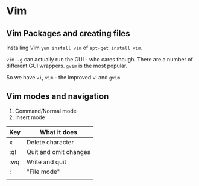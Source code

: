 # Vim

## Vim Packages and creating files

Installing Vim `yum install vim` of `apt-get install vim`.

`vim -g` can actually run the GUI - who cares though. There are a number of different GUI wrappers. `gvim` is the most popular.

So we have `vi`, `vim` - the improved vi and `gvim`.

## Vim modes and navigation

1. Command/Normal mode
2. Insert mode

| Key 		| What it does 				|
| ---		| ---						|
| x			| Delete character 			|
| :q! 		| Quit and omit changes 	|
| :wq		| Write and quit	 		|
| : 		| "File mode" 				|
| 			| 							|

